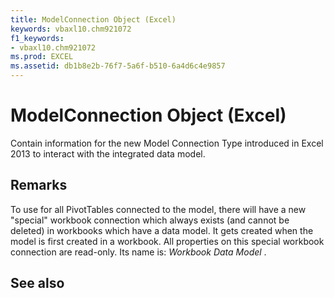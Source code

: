 ```yaml
---
title: ModelConnection Object (Excel)
keywords: vbaxl10.chm921072
f1_keywords:
- vbaxl10.chm921072
ms.prod: EXCEL
ms.assetid: db1b8e2b-76f7-5a6f-b510-6a4d6c4e9857
---
```



# ModelConnection Object (Excel)

Contain information for the new Model Connection Type introduced in Excel 2013 to interact with the integrated data model.


## Remarks

To use for all PivotTables connected to the model, there will have a new "special" workbook connection which always exists (and cannot be deleted) in workbooks which have a data model. It gets created when the model is first created in a workbook. All properties on this special workbook connection are read-only. Its name is: _Workbook Data Model_ .


## See also



